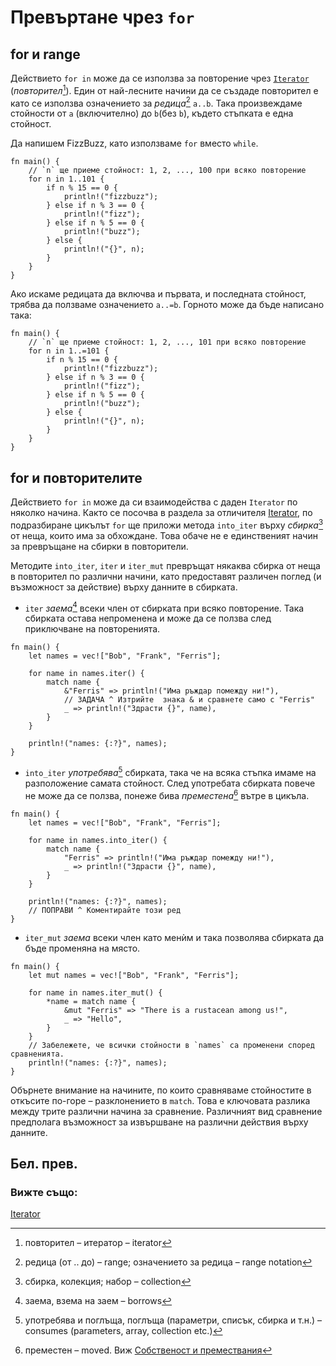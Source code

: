 # Превъртане чрез `for` 

## for и range

Действието `for in` може да се използва за повторение чрез [`Iterator`][iter]
(*повторител*[^iterator]). Един от най-лесните начини да се създаде повторител е като се
използва означението за *редица*[^range] `a..b`. Така произвеждаме стойности от `a`
(включително) до `b`(без `b`), където стъпката е една стойност.

Да напишем FizzBuzz, като използваме `for` вместо `while`.

```rust,editable
fn main() {
    // `n` ще приеме стойност: 1, 2, ..., 100 при всяко повторение
    for n in 1..101 {
        if n % 15 == 0 {
            println!("fizzbuzz");
        } else if n % 3 == 0 {
            println!("fizz");
        } else if n % 5 == 0 {
            println!("buzz");
        } else {
            println!("{}", n);
        }
    }
}
```

Ако искаме редицата да включва и първата, и последната стойност, трябва да
ползваме означението `a..=b`. Горното може да бъде написано така:

```rust,editable
fn main() {
    // `n` ще приеме стойност: 1, 2, ..., 101 при всяко повторение
    for n in 1..=101 {
        if n % 15 == 0 {
            println!("fizzbuzz");
        } else if n % 3 == 0 {
            println!("fizz");
        } else if n % 5 == 0 {
            println!("buzz");
        } else {
            println!("{}", n);
        }
    }
}
```

## for и повторителите

Действието `for in` може да си взаимодейства с даден `Iterator` по няколко
начина. Както се посочва в раздела за отличителя [Iterator][iter], по подразбиране цикълът
`for` ще приложи метода `into_iter` върху *сбирка*[^collection] от неща, които има за
обхождане. Това обаче не е единственият начин за превръщане на сбирки в
повторители.

Методите `into_iter`, `iter` и `iter_mut` превръщат някаква сбирка от неща в
повторител по различни начини, като предоставят различен поглед (и възможност
за действие) върху данните в сбирката.

* `iter` *заема*[^borrows] всеки член от сбирката при всяко повторение. Така
  сбирката остава непроменена и може да се ползва след приключване на
  повторенията.

```rust,editable
fn main() {
    let names = vec!["Bob", "Frank", "Ferris"];

    for name in names.iter() {
        match name {
            &"Ferris" => println!("Има ръждар помежду ни!"),
            // ЗАДАЧА ^ Изтрийте  знака & и сравнете само с "Ferris"
            _ => println!("Здрасти {}", name),
        }
    }
    
    println!("names: {:?}", names);
}
```

* `into_iter` *употребява*[^consumes] сбирката, така че на всяка стъпка имаме на
  разположение самата стойност. След употребата сбирката повече не може да се
  ползва, понеже бива *преместена*[^moved] вътре в цикъла.
```rust,editable,ignore,mdbook-runnable
fn main() {
    let names = vec!["Bob", "Frank", "Ferris"];

    for name in names.into_iter() {
        match name {
            "Ferris" => println!("Има ръждар помежду ни!"),
            _ => println!("Здрасти {}", name),
        }
    }
    
    println!("names: {:?}", names);
    // ПОПРАВИ ^ Коментирайте този ред
}
```

* `iter_mut` *заема* всеки член като менѝм и така позволява сбирката да бъде
  променяна на място.
```rust,editable
fn main() {
    let mut names = vec!["Bob", "Frank", "Ferris"];

    for name in names.iter_mut() {
        *name = match name {
            &mut "Ferris" => "There is a rustacean among us!",
            _ => "Hello",
        }
    }
    // Забележете, че всички стойности в `names` са променени според сравненията.
    println!("names: {:?}", names);
}
```

Обърнете внимание на начините, по които сравняваме стойностите в откъсите по-горе –
разклонението в `match`. Това е ключовата разлика между трите различни начина
за сравнение. Различният вид сравнение предполага възможност за извършване на
различни действия върху данните.

## Бел. прев.

[^iterator]: повторител – итератор – iterator

[^range]: редица (от .. до) – range; означението за редица – range notation

[^collection]: сбирка, колекция; набор – collection

[^borrows]: заема, взема на заем – borrows

[^consumes]: употребява и поглъща, поглъща (параметри, списък, сбирка и т.н.)
  – consumes (parameters, array, collection etc.)

[^moved]: преместен – moved. Виж [Собственост и премествания][move]

### Вижте също:

[Iterator][iter]

[iter]: ../trait/iter.md
[move]: ../scope/move.md
